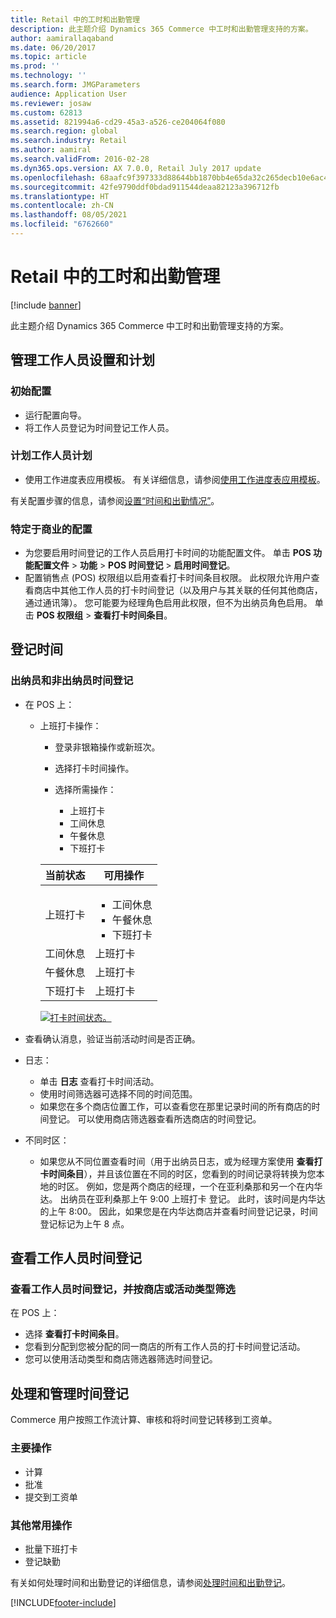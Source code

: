 ```yaml
---
title: Retail 中的工时和出勤管理
description: 此主题介绍 Dynamics 365 Commerce 中工时和出勤管理支持的方案。
author: aamirallaqaband
ms.date: 06/20/2017
ms.topic: article
ms.prod: ''
ms.technology: ''
ms.search.form: JMGParameters
audience: Application User
ms.reviewer: josaw
ms.custom: 62813
ms.assetid: 821994a6-cd29-45a3-a526-ce204064f080
ms.search.region: global
ms.search.industry: Retail
ms.author: aamiral
ms.search.validFrom: 2016-02-28
ms.dyn365.ops.version: AX 7.0.0, Retail July 2017 update
ms.openlocfilehash: 68aafc9f397333d88644bb1870bb4e65da32c265decb10e6ac420be99c1e2c4e
ms.sourcegitcommit: 42fe9790ddf0bdad911544deaa82123a396712fb
ms.translationtype: HT
ms.contentlocale: zh-CN
ms.lasthandoff: 08/05/2021
ms.locfileid: "6762660"
---
```

# <a name="time-and-attendance-management-in-retail"></a>Retail 中的工时和出勤管理

[!include [banner](includes/banner.md)]

此主题介绍 Dynamics 365 Commerce 中工时和出勤管理支持的方案。

## <a name="manage-worker-setup-and-scheduling"></a>管理工作人员设置和计划

### <a name="initial-configuration"></a>初始配置

- 运行配置向导。
- 将工作人员登记为时间登记工作人员。

### <a name="plan-worker-schedules"></a>计划工作人员计划

- 使用工作进度表应用模板。 有关详细信息，请参阅[使用工作进度表应用模板](/dynamicsax-2012/appuser-itpro/apply-profiles-using-work-planner)。

有关配置步骤的信息，请参阅[设置“时间和出勤情况”](/dynamicsax-2012/appuser-itpro/setting-up-time-and-attendance)。

### <a name="commerce-specific-configuration"></a>特定于商业的配置

- 为您要启用时间登记的工作人员启用打卡时间的功能配置文件。 单击 **POS 功能配置文件** &gt; **功能** &gt; **POS 时间登记** &gt; **启用时间登记**。
- 配置销售点 (POS) 权限组以启用查看打卡时间条目权限。 此权限允许用户查看商店中其他工作人员的打卡时间登记（以及用户与其关联的任何其他商店，通过通讯簿）。 您可能要为经理角色启用此权限，但不为出纳员角色启用。 单击 **POS 权限组** &gt; **查看打卡时间条目**。

## <a name="register-time"></a>登记时间

### <a name="cashier-and-non-cashier-time-registrations"></a>出纳员和非出纳员时间登记

- 在 POS 上：

    - 上班打卡操作：

        - 登录非银箱操作或新班次。
        - 选择打卡时间操作。
        - 选择所需操作：

            - 上班打卡
            - 工间休息
            - 午餐休息
            - 下班打卡

        <table>
        <thead>
        <tr>
        <th>当前状态</th>
        <th>可用操作</th>
        </tr>
        </thead>
        <tbody>
        <tr>
        <td>上班打卡</td>
        <td>
        <ul>
        <li>工间休息</li>
        <li>午餐休息</li>
        <li>下班打卡</li>
        </ul>
        </td>
        </tr>
        <tr>
        <td>工间休息</td>
        <td>上班打卡</td>
        </tr>
        <tr>
        <td>午餐休息</td>
        <td>上班打卡</td>
        </tr>
        <tr>
        <td>下班打卡</td>
        <td>上班打卡</td>
        </tr>
        </tbody>
        </table>

        [![打卡时间状态。](./media/timeclockstates.png)](./media/timeclockstates.png)

- 查看确认消息，验证当前活动时间是否正确。
- 日志：

    - 单击 **日志** 查看打卡时间活动。
    - 使用时间筛选器可选择不同的时间范围。
    - 如果您在多个商店位置工作，可以查看您在那里记录时间的所有商店的时间登记。 可以使用商店筛选器查看所选商店的时间登记。

- 不同时区：

    - 如果您从不同位置查看时间（用于出纳员日志，或为经理方案使用 **查看打卡时间条目**），并且该位置在不同的时区，您看到的时间记录将转换为您本地的时区。 例如，您是两个商店的经理，一个在亚利桑那和另一个在内华达。 出纳员在亚利桑那上午 9:00 上班打卡 登记。 此时，该时间是内华达的上午 8:00。 因此，如果您是在内华达商店并查看时间登记记录，时间登记标记为上午 8 点。

## <a name="view-worker-time-registrations"></a>查看工作人员时间登记

### <a name="view-worker-time-registrations-and-filter-by-store-or-activity-type"></a>查看工作人员时间登记，并按商店或活动类型筛选

在 POS 上：

- 选择 **查看打卡时间条目**。
- 您看到分配到您被分配的同一商店的所有工作人员的打卡时间登记活动。
- 您可以使用活动类型和商店筛选器筛选时间登记。

## <a name="process-and-manage-time-registrations"></a>处理和管理时间登记

Commerce 用户按照工作流计算、审核和将时间登记转移到工资单。

### <a name="primary-operations"></a>主要操作

- 计算
- 批准
- 提交到工资单

### <a name="other-common-operations"></a>其他常用操作

- 批量下班打卡
- 登记缺勤

有关如何处理时间和出勤登记的详细信息，请参阅[处理时间和出勤登记](/dynamicsax-2012/appuser-itpro/process-time-and-attendance-registrations)。


[!INCLUDE[footer-include](../includes/footer-banner.md)]